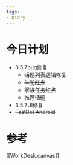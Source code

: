 ```yaml
---
tags:
- Diary
---
```

# 今日计划
- 3.5.7bug修复
	- ~~话题列表逻辑修复~~
	- ~~羊驼红点~~
	- ~~家族任务红点~~
	- ~~推荐话题~~
- 3.5.7UI修复
- ~~FastBot Android~~

# 参考
[[WorkDesk.canvas]]

